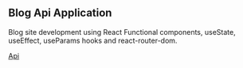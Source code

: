 ## Blog Api Application

Blog site development using React Functional components, useState, useEffect, useParams hooks and react-router-dom.

[Api](https://632566c59075b9cbee4a5ad1.mockapi.io/todos)